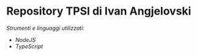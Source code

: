 # Repository TPSI di Ivan Angjelovski

*Strumenti e linguaggi utilizzati:*

  - *NodeJS*
  - *TypeScript*
